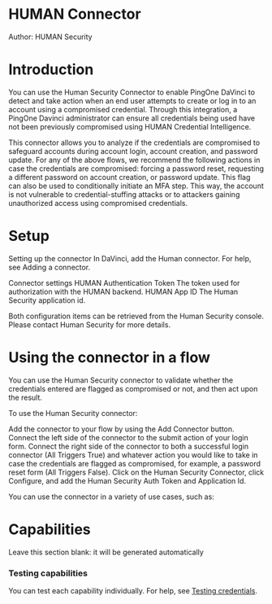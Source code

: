 # HUMAN Connector

Author: HUMAN Security


# Introduction

You can use the Human Security Connector to enable PingOne DaVinci to detect and take action when an end user attempts to create or log in to an account using a compromised credential. Through this integration, a PingOne Davinci administrator can ensure all credentials being used have not been previously compromised using HUMAN Credential Intelligence.

This connector allows you to analyze if the credentials are compromised to safeguard accounts during account login, account creation, and password update. For any of the above flows, we recommend the following actions in case the credentials are compromised: forcing a password reset, requesting a different password on account creation, or password update. This flag can also be used to conditionally initiate an MFA step. This way, the account is not vulnerable to credential-stuffing attacks or to attackers gaining unauthorized access using compromised credentials. 


# Setup

Setting up the connector
In DaVinci, add the Human connector. For help, see Adding a connector.

Connector settings
HUMAN Authentication Token
The token used for authorization with the HUMAN backend.
HUMAN App ID
The Human Security application id.

Both configuration items can be retrieved from the Human Security console. Please contact Human Security for more details.
# Using the connector in a flow

You can use the Human Security connector to validate whether the credentials entered are flagged as compromised or not, and then act upon the result.

To use the Human Security connector:

Add the connector to your flow by using the Add Connector button.
Connect the left side of the connector to the submit action of your login form.
Connect the right side of the connector to both a successful login connector (All Triggers True) and whatever action you would like to take in case the credentials are flagged as compromised, for example, a password reset form (All Triggers False).
Click on the Human Security Connector, click Configure, and add the Human Security Auth Token and Application Id.


You can use the connector in a variety of use cases, such as:


# Capabilities

Leave this section blank: it will be generated automatically


### Testing capabilities

You can test each capability individually. For help, see [Testing credentials](https://edocs.humansecurity.com/docs/credential-intelligence-integration-testing).

